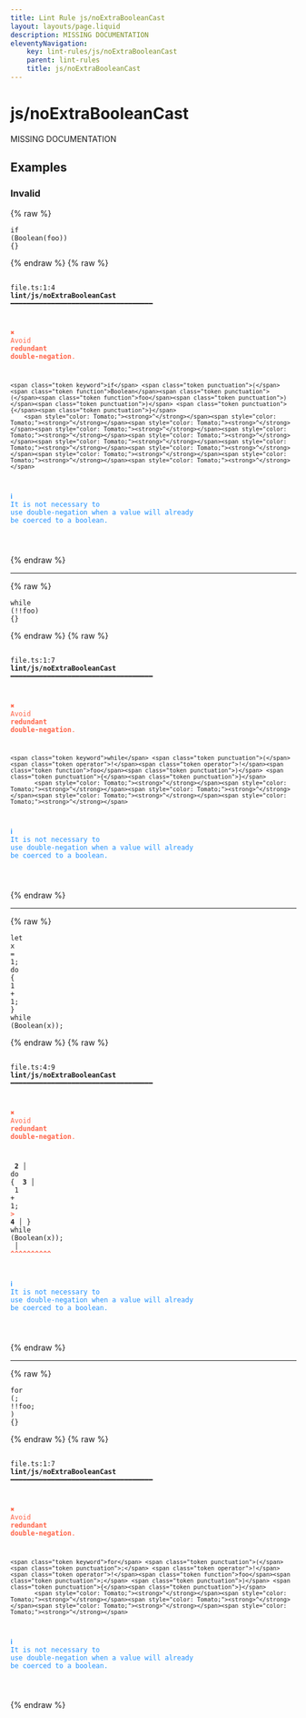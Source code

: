 ```yaml
---
title: Lint Rule js/noExtraBooleanCast
layout: layouts/page.liquid
description: MISSING DOCUMENTATION
eleventyNavigation:
	key: lint-rules/js/noExtraBooleanCast
	parent: lint-rules
	title: js/noExtraBooleanCast
---
```


# js/noExtraBooleanCast

MISSING DOCUMENTATION

<!-- EVERYTHING BELOW IS AUTOGENERATED. SEE SCRIPTS FOLDER FOR UPDATE SCRIPTS hash(8d44d2a6784946cb5320c523ee07ed96742eef60) -->

## Examples
### Invalid
{% raw %}<pre class="language-text"><code class="language-text"><span class="token keyword">if</span> <span class="token punctuation">(</span><span class="token function">Boolean</span><span class="token punctuation">(</span><span class="token function">foo</span><span class="token punctuation">)</span><span class="token punctuation">)</span> <span class="token punctuation">{</span><span class="token punctuation">}</span></code></pre>{% endraw %}
{% raw %}<pre class="language-text"><code class="language-text">
 <span style="text-decoration-style: dotted;">file.ts:1:4</span> <strong>lint/js/noExtraBooleanCast</strong> ━━━━━━━━━━━━━━━━━━━━━━━━━━━━━━━━━━━

  <strong><span style="color: Tomato;">✖ </span></strong><span style="color: Tomato;">Avoid </span><span style="color: Tomato;"><strong>redundant double-negation</strong></span><span style="color: Tomato;">.</span>

    <span class="token keyword">if</span> <span class="token punctuation">(</span><span class="token function">Boolean</span><span class="token punctuation">(</span><span class="token function">foo</span><span class="token punctuation">)</span><span class="token punctuation">)</span> <span class="token punctuation">{</span><span class="token punctuation">}</span>
        <span style="color: Tomato;"><strong>^</strong></span><span style="color: Tomato;"><strong>^</strong></span><span style="color: Tomato;"><strong>^</strong></span><span style="color: Tomato;"><strong>^</strong></span><span style="color: Tomato;"><strong>^</strong></span><span style="color: Tomato;"><strong>^</strong></span><span style="color: Tomato;"><strong>^</strong></span><span style="color: Tomato;"><strong>^</strong></span><span style="color: Tomato;"><strong>^</strong></span><span style="color: Tomato;"><strong>^</strong></span><span style="color: Tomato;"><strong>^</strong></span><span style="color: Tomato;"><strong>^</strong></span>

  <strong><span style="color: DodgerBlue;">ℹ </span></strong><span style="color: DodgerBlue;">It is not necessary to use double-negation when a value will already</span>
    <span style="color: DodgerBlue;">be coerced to a boolean.</span>

</code></pre>{% endraw %}

---------------

{% raw %}<pre class="language-text"><code class="language-text"><span class="token keyword">while</span> <span class="token punctuation">(</span><span class="token operator">!</span><span class="token operator">!</span><span class="token function">foo</span><span class="token punctuation">)</span> <span class="token punctuation">{</span><span class="token punctuation">}</span></code></pre>{% endraw %}
{% raw %}<pre class="language-text"><code class="language-text">
 <span style="text-decoration-style: dotted;">file.ts:1:7</span> <strong>lint/js/noExtraBooleanCast</strong> ━━━━━━━━━━━━━━━━━━━━━━━━━━━━━━━━━━━

  <strong><span style="color: Tomato;">✖ </span></strong><span style="color: Tomato;">Avoid </span><span style="color: Tomato;"><strong>redundant double-negation</strong></span><span style="color: Tomato;">.</span>

    <span class="token keyword">while</span> <span class="token punctuation">(</span><span class="token operator">!</span><span class="token operator">!</span><span class="token function">foo</span><span class="token punctuation">)</span> <span class="token punctuation">{</span><span class="token punctuation">}</span>
           <span style="color: Tomato;"><strong>^</strong></span><span style="color: Tomato;"><strong>^</strong></span><span style="color: Tomato;"><strong>^</strong></span><span style="color: Tomato;"><strong>^</strong></span><span style="color: Tomato;"><strong>^</strong></span>

  <strong><span style="color: DodgerBlue;">ℹ </span></strong><span style="color: DodgerBlue;">It is not necessary to use double-negation when a value will already</span>
    <span style="color: DodgerBlue;">be coerced to a boolean.</span>

</code></pre>{% endraw %}

---------------

{% raw %}<pre class="language-text"><code class="language-text"><span class="token keyword">let</span> <span class="token variable">x</span> <span class="token operator">=</span> <span class="token number">1</span><span class="token punctuation">;</span>
<span class="token keyword">do</span> <span class="token punctuation">{</span>
	<span class="token number">1</span> <span class="token operator">+</span> <span class="token number">1</span><span class="token punctuation">;</span>
<span class="token punctuation">}</span> <span class="token keyword">while</span> <span class="token punctuation">(</span><span class="token variable">Boolean</span><span class="token punctuation">(</span><span class="token variable">x</span><span class="token punctuation">)</span><span class="token punctuation">)</span><span class="token punctuation">;</span></code></pre>{% endraw %}
{% raw %}<pre class="language-text"><code class="language-text">
 <span style="text-decoration-style: dotted;">file.ts:4:9</span> <strong>lint/js/noExtraBooleanCast</strong> ━━━━━━━━━━━━━━━━━━━━━━━━━━━━━━━━━━━

  <strong><span style="color: Tomato;">✖ </span></strong><span style="color: Tomato;">Avoid </span><span style="color: Tomato;"><strong>redundant double-negation</strong></span><span style="color: Tomato;">.</span>

  <strong>  2</strong><strong> │ </strong><span class="token keyword">do</span> <span class="token punctuation">{</span>
  <strong>  3</strong><strong> │ </strong>  <span class="token number">1</span> <span class="token operator">+</span> <span class="token number">1</span><span class="token punctuation">;</span>
  <strong><span style="color: Tomato;">&gt;</span></strong><strong> 4</strong><strong> │ </strong><span class="token punctuation">}</span> <span class="token keyword">while</span> <span class="token punctuation">(</span><span class="token variable">Boolean</span><span class="token punctuation">(</span><span class="token variable">x</span><span class="token punctuation">)</span><span class="token punctuation">)</span><span class="token punctuation">;</span>
     <strong> │ </strong>         <span style="color: Tomato;"><strong>^</strong></span><span style="color: Tomato;"><strong>^</strong></span><span style="color: Tomato;"><strong>^</strong></span><span style="color: Tomato;"><strong>^</strong></span><span style="color: Tomato;"><strong>^</strong></span><span style="color: Tomato;"><strong>^</strong></span><span style="color: Tomato;"><strong>^</strong></span><span style="color: Tomato;"><strong>^</strong></span><span style="color: Tomato;"><strong>^</strong></span><span style="color: Tomato;"><strong>^</strong></span>

  <strong><span style="color: DodgerBlue;">ℹ </span></strong><span style="color: DodgerBlue;">It is not necessary to use double-negation when a value will already</span>
    <span style="color: DodgerBlue;">be coerced to a boolean.</span>

</code></pre>{% endraw %}

---------------

{% raw %}<pre class="language-text"><code class="language-text"><span class="token keyword">for</span> <span class="token punctuation">(</span><span class="token punctuation">;</span> <span class="token operator">!</span><span class="token operator">!</span><span class="token function">foo</span><span class="token punctuation">;</span> <span class="token punctuation">)</span> <span class="token punctuation">{</span><span class="token punctuation">}</span></code></pre>{% endraw %}
{% raw %}<pre class="language-text"><code class="language-text">
 <span style="text-decoration-style: dotted;">file.ts:1:7</span> <strong>lint/js/noExtraBooleanCast</strong> ━━━━━━━━━━━━━━━━━━━━━━━━━━━━━━━━━━━

  <strong><span style="color: Tomato;">✖ </span></strong><span style="color: Tomato;">Avoid </span><span style="color: Tomato;"><strong>redundant double-negation</strong></span><span style="color: Tomato;">.</span>

    <span class="token keyword">for</span> <span class="token punctuation">(</span><span class="token punctuation">;</span> <span class="token operator">!</span><span class="token operator">!</span><span class="token function">foo</span><span class="token punctuation">;</span> <span class="token punctuation">)</span> <span class="token punctuation">{</span><span class="token punctuation">}</span>
           <span style="color: Tomato;"><strong>^</strong></span><span style="color: Tomato;"><strong>^</strong></span><span style="color: Tomato;"><strong>^</strong></span><span style="color: Tomato;"><strong>^</strong></span><span style="color: Tomato;"><strong>^</strong></span>

  <strong><span style="color: DodgerBlue;">ℹ </span></strong><span style="color: DodgerBlue;">It is not necessary to use double-negation when a value will already</span>
    <span style="color: DodgerBlue;">be coerced to a boolean.</span>

</code></pre>{% endraw %}
